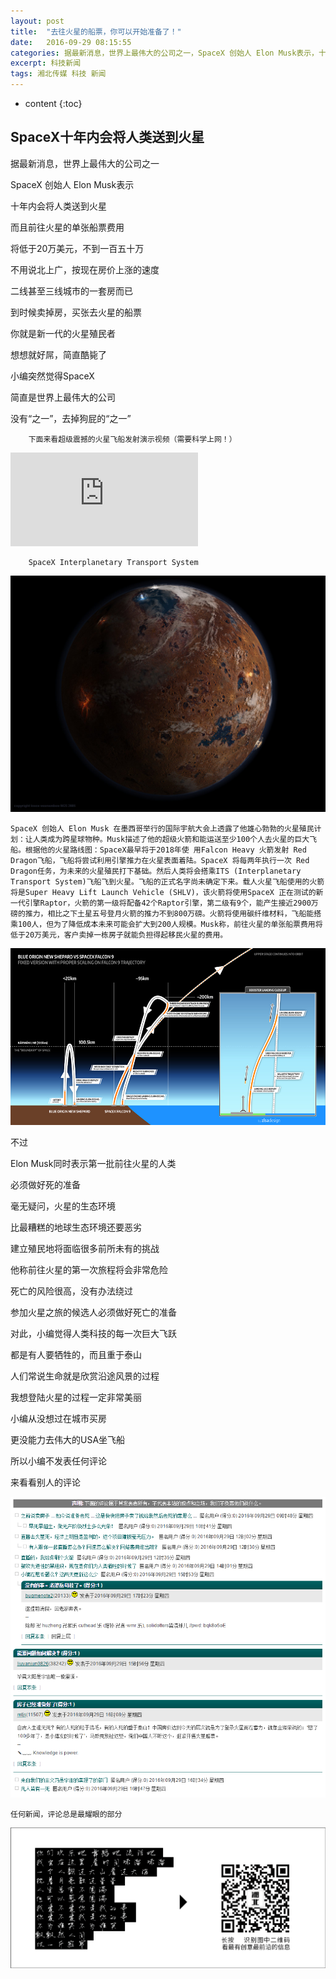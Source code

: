 ```yaml
---
layout: post
title:  "去往火星的船票，你可以开始准备了！"
date:   2016-09-29 08:15:55
categories: 据最新消息，世界上最伟大的公司之一，SpaceX 创始人 Elon Musk表示，十年内会将人类送到火星，而且前往火星的单张船票费用，将低于20万美元，不到一套房的价钱。
excerpt: 科技新闻
tags: 湘北传媒 科技 新闻
---
```


* content
{:toc}

## SpaceX十年内会将人类送到火星 ##

据最新消息，世界上最伟大的公司之一

SpaceX 创始人 Elon Musk表示

十年内会将人类送到火星

而且前往火星的单张船票费用

将低于20万美元，不到一百五十万

不用说北上广，按现在房价上涨的速度

二线甚至三线城市的一套房而已

到时候卖掉房，买张去火星的船票

你就是新一代的火星殖民者

想想就好屌，简直酷毙了

小编突然觉得SpaceX

简直是世界上最伟大的公司

没有“之一”，去掉狗屁的“之一”

		下面来看超级震撼的火星飞船发射演示视频（需要科学上网！）

<iframe src="https://www.youtube.com/embed/0qo78R_yYFA" frameborder="0" allowfullscreen></iframe>

		SpaceX Interplanetary Transport System

![spacex](/css/pics/spacex/2.jpg "火星照片") 

    SpaceX 创始人 Elon Musk 在墨西哥举行的国际宇航大会上透露了他雄心勃勃的火星殖民计划：让人类成为跨星球物种。Musk描述了他的超级火箭和能运送至少100个人去火星的巨大飞船。根据他的火星路线图：SpaceX最早将于2018年使 用Falcon Heavy 火箭发射 Red Dragon飞船，飞船将尝试利用引擎推力在火星表面着陆。SpaceX 将每两年执行一次 Red Dragon任务，为未来的火星殖民打下基础。然后人类将会搭乘ITS (Interplanetary Transport System)飞船飞到火星。飞船的正式名字尚未确定下来。载人火星飞船使用的火箭将是Super Heavy Lift Launch Vehicle (SHLV)，该火箭将使用SpaceX 正在测试的新一代引擎Raptor，火箭的第一级将配备42个Raptor引擎，第二级有9个，能产生接近2900万磅的推力，相比之下土星五号登月火箭的推力不到800万磅。火箭将使用碳纤维材料，飞船能搭乘100人，但为了降低成本未来可能会扩大到200人规模。Musk称，前往火星的单张船票费用将低于20万美元，客户卖掉一栋房子就能负担得起移民火星的费用。
![spacex](/css/pics/spacex/3.jpg "发射") 

不过

Elon Musk同时表示第一批前往火星的人类

必须做好死的准备

毫无疑问，火星的生态环境

比最糟糕的地球生态环境还要恶劣

建立殖民地将面临很多前所未有的挑战

他称前往火星的第一次旅程将会非常危险

死亡的风险很高，没有办法绕过

参加火星之旅的候选人必须做好死亡的准备

对此，小编觉得人类科技的每一次巨大飞跃

都是有人要牺牲的，而且重于泰山

人们常说生命就是欣赏沿途风景的过程

我想登陆火星的过程一定非常美丽

小编从没想过在城市买房

更没能力去伟大的USA坐飞船

所以小编不发表任何评论

来看看别人的评论

![spacex](/css/pics/spacex/4.png "评论")

    任何新闻，评论总是最耀眼的部分

![spacex](/css/pics/spacex/1.png "二维码")